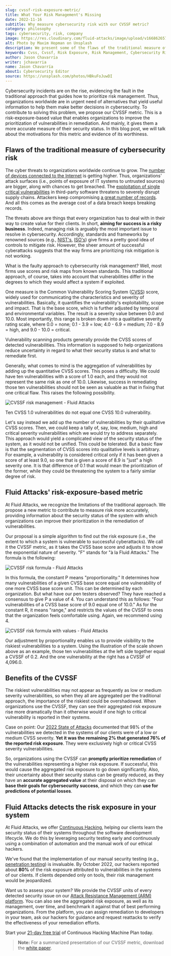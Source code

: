 ```yaml
---
slug: cvssf-risk-exposure-metric/
title: What Your Risk Management's Missing
date: 2022-11-16
subtitle: Why measure cybersecurity risk with our CVSSF metric?
category: philosophy
tags: cybersecurity, risk, company
image: https://res.cloudinary.com/fluid-attacks/image/upload/v1668626573/blog/cvssf-risk-exposure-metric/cover_cvssf.webp
alt: Photo by Maxim Hopman on Unsplash
description: We present some of the flaws of the traditional measure of cybersecurity risk and introduce CVSSF, the risk-exposure-based metric with which we overcome them.
keywords: Cvss, Cvssf, Risk Exposure, Risk Management, Cybersecurity Risk Management, Cybersecurity Success, Security Status, Ethical Hacking, Pentesting
author: Jason Chavarría
writer: jchavarria
name: Jason Chavarría
about1: Cybersecurity Editor
source: https://unsplash.com/photos/HBkuFoJuwDI
---
```


Cybersecurity incidents are on the rise,
evidencing the fault in the traditional approach
that guides how to prioritize risk management.
Thus,
organizations worldwide are in urgent need of alternatives
that yield useful information
to help them make better decisions in cybersecurity.
To contribute to solving this problem,
we propose our CVSSF metric.
This is a risk-exposure-based value
that enables organizations
to improve the prioritization of vulnerabilities in remediation.
And mainly,
it gives them a more accurate measure of their security status.
In this blog post,
we will talk about the motivations for this metric
and evidence of its worthiness.

## Flaws of the traditional measure of cybersecurity risk

The cyber threats to organizations worldwide continue to grow.
The [number of devices connected to the Internet](../what-trends-to-expect-for-2023/)
is getting higher.
Thus,
organizations' attack surfaces
(i.e., points of exposure of IT systems to untrusted sources)
are bigger,
along with chances to get breached.
The [exploitation of single critical vulnerabilities](../cybersecurity-trends-2022/)
in third-party software
threatens to severely disrupt supply chains.
Attackers keep compromising [a great number of records](https://www.itgovernance.co.uk/blog/data-breaches-and-cyber-attacks-quarterly-review-q3-2022).
And all this comes
as the average cost of a data breach keeps breaking records.

The threats above are things
that every organization has to deal with
in their way to create value for their clients.
In short,
**aiming for success is a risky business**.
Indeed,
managing risk is arguably the most important issue to resolve in cybersecurity.
Accordingly,
standards and frameworks by renowned sources
(e.g., [NIST's](../nist-supply-chain-risk/),
[ISO's](../iso-iec-27002-2022/))
give firms a pretty good idea of controls to mitigate risk.
However,
the sheer amount of successful cyberattacks suggests
that the way firms are prioritizing risk mitigation is not working.

What is the faulty approach to cybersecurity risk management?
Well,
most firms use scores and risk maps from known standards.
This traditional approach,
of course,
takes into account that vulnerabilities differ
in the degrees to which they would affect a system if exploited.

One measure is the Common Vulnerability Scoring System ([CVSS](https://www.first.org/cvss/specification-document))
score,
widely used for communicating the characteristics
and severity of vulnerabilities.
Basically,
it quantifies the vulnerability's exploitability, scope and impact.
That is the base score,
which is further adjusted by temporal and environmental variables.
The result is a severity value between 0.0 and 10.0.
Most importantly,
this range is broken down into a qualitative severity rating scale,
where 0.0 = none;
0.1 - 3.9 = low;
4.0 - 6.9 = medium;
7.0 - 8.9 = high,
and 9.0 - 10.0 = critical.

Vulnerability scanning products generally provide the CVSS scores
of detected vulnerabilities.
This information is supposed to help organizations
reduce uncertainty in regard to what their security status is
and what to remediate first.

Generally,
what comes to mind is the aggregation of vulnerabilities
by adding up the quantitative CVSS scores.
This poses a difficulty.
We could have ten vulnerabilities with a score of 1.0 each,
and they would not represent the same risk as one of 10.0.
Likewise,
success in remediating those ten vulnerabilities
should not be seen as valuable as that in fixing that one critical flaw.
This raises the following possibility.

<div class="imgblock">

![CVSSF risk management - Fluid Attacks](https://res.cloudinary.com/fluid-attacks/image/upload/v1668627114/blog/cvssf-risk-exposure-metric/cvssf-risk-management-fluid-attacks.webp)

<div class="title">

Ten CVSS 1.0 vulnerabilities do not equal one CVSS 10.0 vulnerability.

</div>

</div>

Let's say instead we add up the number of vulnerabilities
by their qualitative CVSS scores.
Then,
we could keep a tally of,
say,
low, medium, high and critical severity vulnerabilities
which we would try to address separately.
This approach would yield
a complicated view of the security status of the system,
as it would not be unified.
This could be tolerated.
But a basic flaw is
that the segmentation of CVSS scores into qualitative levels is arbitrary.
For example,
a vulnerability is considered critical
only if it has been given a score of at least 9.0,
so one that is given a score of 8.9 is "just" a high severity one.
It is that difference of 0.1 that would mean the prioritization of the former,
while they could be threatening the system to a fairly similar degree of risk.

<cta-banner
  buttontxt="Read more"
  link="/solutions/vulnerability-management/"
  title="Get started with Fluid Attacks' Vulnerability Management solution
  right now"
/>

## Fluid Attacks' risk-exposure-based metric

At Fluid Attacks,
we recognize the limitations of the traditional approach.
We propose a new metric to contribute to measure risk more accurately,
providing information about the security status of the system
with which organizations can improve their prioritization
in the remediation of vulnerabilities.

Our proposal is a simple algorithm to find out the risk exposure
(i.e., the extent to which a system is vulnerable to successful cyberattacks).
We call it the CVSSF metric,
as it takes the CVSS base score
and adjusts it to show the exponential nature of severity.
"F" stands for "à la Fluid Attacks."
The formula is the following:

<div class="imgblock">

![CVSSF risk formula - Fluid Attacks](https://res.cloudinary.com/fluid-attacks/image/upload/v1668629343/blog/cvssf-risk-exposure-metric/cvssf-risk-formula-fluid-attacks.webp)

</div>

In this formula,
the constant P means "proportionality."
It determines
how many vulnerabilities of a given CVSS base score equal one vulnerability
of one more CVSS base score unit.
This can be determined by each organization.
But what have our pen testers observed?
They have reached a consensus to give P a value of 4.
You can understand this as follows:
"Four vulnerabilities of a CVSS base score of 9.0 equal one of 10.0."
As for the constant R, it means "range,"
and restricts the values of the CVSSF
to ones that the organization feels comfortable using.
Again,
we recommend using 4.

<div class="imgblock">

![CVSSF risk formula with values - Fluid Attacks](https://res.cloudinary.com/fluid-attacks/image/upload/v1668629362/blog/cvssf-risk-exposure-metric/cvssf-risk-formula-with-values-fluid-attacks.webp)

</div>

Our adjustment by proportionality enables us
to provide visibility to the riskiest vulnerabilities to a system.
Using the illustration of the scale shown above as an example,
those ten vulnerabilities at the left side together equal a CVSSF of 0.2.
And the one vulnerability at the right has a CVSSF of 4,096.0.

## Benefits of the CVSSF

The riskiest vulnerabilities may not appear as frequently
as low or medium severity vulnerabilities,
so when they all are aggregated per the traditional approach,
the importance of the riskiest could be overshadowed.
When organizations use the CVSSF,
they can see their aggregated risk exposure rise more dramatically
than it otherwise would
if one high to critical vulnerability is reported in their systems.

Case on point: Our [2022 State of Attacks](https://try.fluidattacks.tech/state-of-attacks-2022/)
documented
that 98% of the vulnerabilities we detected in the systems of our clients
were of a low or medium CVSS severity.
**Yet it was the remaining 2%
that generated 76% of the reported risk exposure**.
They were exclusively high or critical CVSS severity vulnerabilities.

So,
organizations using the CVSSF can **promptly prioritize remediation**
of the vulnerabilities representing a higher risk exposure.
If successful,
this would cause the aggregated risk exposure to go down significantly.
Also,
their uncertainty about their security status can be greatly reduced,
as they have an **accurate aggregated value** at their disposal
on which they can **base their goals for cybersecurity success**,
and which they can **use for predictions of potential losses**.

## Fluid Attacks detects the risk exposure in your system

At Fluid Attacks,
we offer [Continuous Hacking](../../services/continuous-hacking/),
helping our clients learn the security status of their systems
throughout the software development lifecycle.
We do this by leveraging security testing early and continuously
using a combination of automation and the manual work of our ethical hackers.

We've found
that the implementation of our manual security testing
(e.g., [penetration testing](../../solutions/penetration-testing/))
is invaluable.
By October 2022,
our hackers reported about **80%** of the risk exposure
attributed to vulnerabilities in the systems of our clients.
If clients depended only on tools,
their risk management would be jeopardized.

Want us to assess your system?
We provide the CVSSF units of every detected security issue
on our [Attack Resistance Management (ARM) platform](../../platform/).
You can also see the aggregated risk exposure,
as well as its management,
over time,
and benchmark it against that of best performing organizations.
From the platform,
you can assign remediation to developers in your team,
ask our hackers for guidance
and request reattacks to verify the effectiveness of your remediation efforts.

Start your [21-day free trial](../../free-trial/)
of Continuous Hacking Machine Plan today.

> **Note:**
> For a summarized presentation of our CVSSF metric,
> download the [white paper](https://try.fluidattacks.tech/report/cvssf/).
